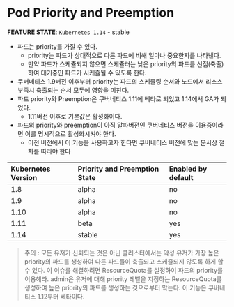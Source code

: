 # Pod Priority and Preemption

**FEATURE STATE**: `Kubernetes 1.14` - stable

* 파드는 priority를 가질 수 있다. 
  * priority는 파드가 상대적으로 다른 파드에 비해 얼마나 중요한지를 나타낸다.
  * 만약 파드가 스케쥴되지 않으면 스케쥴러는 낮은 priority의 파드를 선점(축출)하여 대기중인 파드가 시케쥴될 수 있도록 한다.
* 쿠버네티스 1.9버전 이후부터 priority는 파드의 스케쥴링 순서와 노드에서 리소스 부족시 축출되는 순서 모두에 영향을 미친다.
* 파드 priority와 Preemption은 쿠버네티스 1.11에 베타로 되었고 1.14에서 GA가 되었다.
  * 1.11버전 이후로 기본값은 활성화이다.
* 파드의 priority와 preemption이 아직 알파버전인 쿠버네티스 버전을 이용중이라면 이를 명시적으로 활성화시켜야 한다.
  * 이전 버전에서 이 기능을 사용하고자 한다면 쿠버네티스 버전에 맞는 문서상 절차를 따라야 한다

| Kubernetes Version | Priority and Preemption State | Enabled by default |
| :----------------- | :---------------------------- | :----------------- |
| 1.8                | alpha                         | no                 |
| 1.9                | alpha                         | no                 |
| 1.10               | alpha                         | no                 |
| 1.11               | beta                          | yes                |
| 1.14               | stable                        | yes                |

> 주의 : 모든 유저가 신뢰되는 것은 아닌 클러스터에서는 악성 유저가 가장 높은 priority의 파드를 생성하여 다른 파드들이 축출되고 스케쥴되지 않도록 하게 할 수 있다. 이 이슈를 해결하려면 ResourceQuota를 설정하여 파드의 priority를 이용해라. admin은 유저에 대해 priority 레벨을 지정하는 ResourceQuota를 생성하여 높은 priority의 파드를 생성하는 것으로부터 막는다. 이 기능은 쿠버네티스 1.12부터 베타이다.

